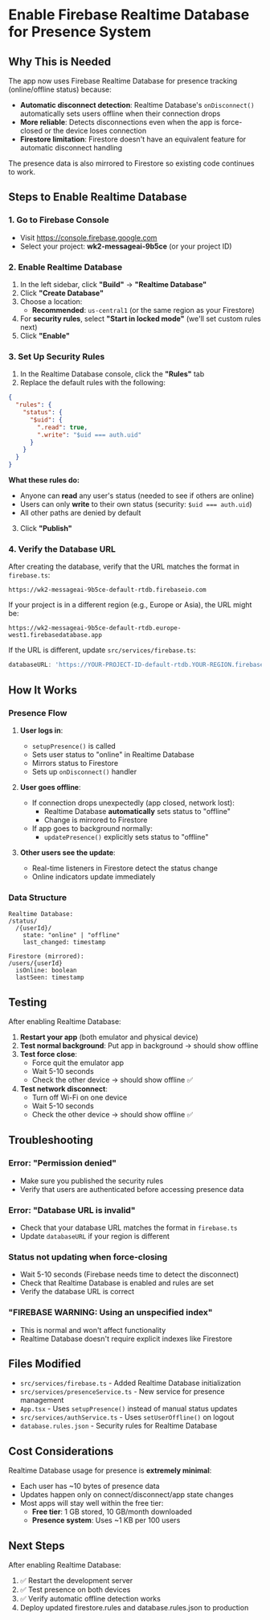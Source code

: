 # Enable Firebase Realtime Database for Presence System

## Why This is Needed

The app now uses Firebase Realtime Database for presence tracking (online/offline status) because:
- **Automatic disconnect detection**: Realtime Database's `onDisconnect()` automatically sets users offline when their connection drops
- **More reliable**: Detects disconnections even when the app is force-closed or the device loses connection
- **Firestore limitation**: Firestore doesn't have an equivalent feature for automatic disconnect handling

The presence data is also mirrored to Firestore so existing code continues to work.

## Steps to Enable Realtime Database

### 1. Go to Firebase Console
- Visit https://console.firebase.google.com
- Select your project: **wk2-messageai-9b5ce** (or your project ID)

### 2. Enable Realtime Database
1. In the left sidebar, click **"Build"** → **"Realtime Database"**
2. Click **"Create Database"**
3. Choose a location:
   - **Recommended**: `us-central1` (or the same region as your Firestore)
4. For **security rules**, select **"Start in locked mode"** (we'll set custom rules next)
5. Click **"Enable"**

### 3. Set Up Security Rules
1. In the Realtime Database console, click the **"Rules"** tab
2. Replace the default rules with the following:

```json
{
  "rules": {
    "status": {
      "$uid": {
        ".read": true,
        ".write": "$uid === auth.uid"
      }
    }
  }
}
```

**What these rules do:**
- Anyone can **read** any user's status (needed to see if others are online)
- Users can only **write** to their own status (security: `$uid === auth.uid`)
- All other paths are denied by default

3. Click **"Publish"**

### 4. Verify the Database URL
After creating the database, verify that the URL matches the format in `firebase.ts`:
```
https://wk2-messageai-9b5ce-default-rtdb.firebaseio.com
```

If your project is in a different region (e.g., Europe or Asia), the URL might be:
```
https://wk2-messageai-9b5ce-default-rtdb.europe-west1.firebasedatabase.app
```

If the URL is different, update `src/services/firebase.ts`:
```typescript
databaseURL: 'https://YOUR-PROJECT-ID-default-rtdb.YOUR-REGION.firebasedatabase.app',
```

## How It Works

### Presence Flow
1. **User logs in**: 
   - `setupPresence()` is called
   - Sets user status to "online" in Realtime Database
   - Mirrors status to Firestore
   - Sets up `onDisconnect()` handler

2. **User goes offline**:
   - If connection drops unexpectedly (app closed, network lost):
     - Realtime Database **automatically** sets status to "offline"
     - Change is mirrored to Firestore
   - If app goes to background normally:
     - `updatePresence()` explicitly sets status to "offline"

3. **Other users see the update**:
   - Real-time listeners in Firestore detect the status change
   - Online indicators update immediately

### Data Structure
```
Realtime Database:
/status/
  /{userId}/
    state: "online" | "offline"
    last_changed: timestamp

Firestore (mirrored):
/users/{userId}
  isOnline: boolean
  lastSeen: timestamp
```

## Testing

After enabling Realtime Database:

1. **Restart your app** (both emulator and physical device)
2. **Test normal background**: Put app in background → should show offline
3. **Test force close**: 
   - Force quit the emulator app
   - Wait 5-10 seconds
   - Check the other device → should show offline ✅
4. **Test network disconnect**: 
   - Turn off Wi-Fi on one device
   - Wait 5-10 seconds
   - Check the other device → should show offline ✅

## Troubleshooting

### Error: "Permission denied"
- Make sure you published the security rules
- Verify that users are authenticated before accessing presence data

### Error: "Database URL is invalid"
- Check that your database URL matches the format in `firebase.ts`
- Update `databaseURL` if your region is different

### Status not updating when force-closing
- Wait 5-10 seconds (Firebase needs time to detect the disconnect)
- Check that Realtime Database is enabled and rules are set
- Verify the database URL is correct

### "FIREBASE WARNING: Using an unspecified index"
- This is normal and won't affect functionality
- Realtime Database doesn't require explicit indexes like Firestore

## Files Modified

- `src/services/firebase.ts` - Added Realtime Database initialization
- `src/services/presenceService.ts` - New service for presence management
- `App.tsx` - Uses `setupPresence()` instead of manual status updates
- `src/services/authService.ts` - Uses `setUserOffline()` on logout
- `database.rules.json` - Security rules for Realtime Database

## Cost Considerations

Realtime Database usage for presence is **extremely minimal**:
- Each user has ~10 bytes of presence data
- Updates happen only on connect/disconnect/app state changes
- Most apps will stay well within the free tier:
  - **Free tier**: 1 GB stored, 10 GB/month downloaded
  - **Presence system**: Uses ~1 KB per 100 users

## Next Steps

After enabling Realtime Database:
1. ✅ Restart the development server
2. ✅ Test presence on both devices
3. ✅ Verify automatic offline detection works
4. Deploy updated firestore.rules and database.rules.json to production

